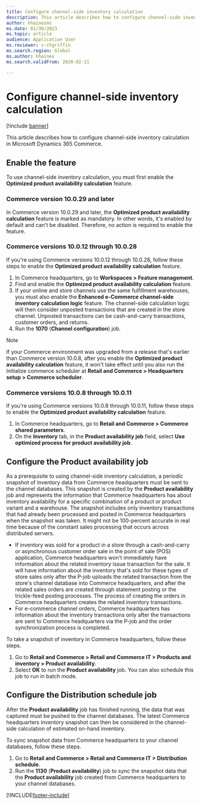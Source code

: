 ```yaml
---
title: Configure channel-side inventory calculation
description: This article describes how to configure channel-side inventory calculation in Microsoft Dynamics 365 Commerce.
author: hhainesms
ms.date: 01/30/2023
ms.topic: article
audience: Application User
ms.reviewer: v-chgriffin
ms.search.region: Global
ms.author: hhaines
ms.search.validFrom: 2020-02-11

---
```

# Configure channel-side inventory calculation

[!include [banner](../includes/banner.md)]

This article describes how to configure channel-side inventory calculation in Microsoft Dynamics 365 Commerce.

## Enable the feature

To use channel-side inventory calculation, you must first enable the **Optimized product availability calculation** feature.

### Commerce version 10.0.29 and later

In Commerce version 10.0.29 and later, the **Optimized product availability calculation** feature is marked as mandatory. In other words, it's enabled by default and can't be disabled. Therefore, no action is required to enable the feature.

### Commerce versions 10.0.12 through 10.0.28

If you're using Commerce versions 10.0.12 through 10.0.28, follow these steps to enable the **Optimized product availability calculation** feature.

1. In Commerce headquarters, go to **Workspaces \> Feature management**.
1. Find and enable the **Optimized product availability calculation** feature.
1. If your online and store channels use the same fulfillment warehouses, you must also enable the **Enhanced e-Commerce channel-side inventory calculation logic** feature. The channel-side calculation logic will then consider unposted transactions that are created in the store channel. Unposted transactions can be cash-and-carry transactions, customer orders, and returns.
1. Run the **1070** (**Channel configuration**) job.

> [!NOTE]
> If your Commerce environment was upgraded from a release that's earlier than Commerce version 10.0.8, after you enable the **Optimized product availability calculation** feature, it won't take effect until you also run the Initialize commerce scheduler at **Retail and Commerce \> Headquarters setup \> Commerce scheduler**.

### Commerce versions 10.0.8 through 10.0.11

If you're using Commerce versions 10.0.8 through 10.0.11, follow these steps to enable the **Optimized product availability calculation** feature.

1. In Commerce headquarters, go to **Retail and Commerce \> Commerce shared parameters**.
1. On the **Inventory** tab, in the **Product availability job** field, select **Use optimized process for product availability job**.

## Configure the Product availability job

As a prerequisite to using channel-side inventory calculation, a periodic snapshot of inventory data from Commerce headquarters must be sent to the channel databases. This snapshot is created by the **Product availability** job and represents the information that Commerce headquarters has about inventory availability for a specific combination of a product or product variant and a warehouse. The snapshot includes only inventory transactions that had already been processed and posted in Commerce headquarters when the snapshot was taken. It might not be 100-percent accurate in real time because of the constant sales processing that occurs across distributed servers.

- If inventory was sold for a product in a store through a cash-and-carry or asynchronous customer order sale in the point of sale (POS) application, Commerce headquarters won't immediately have information about the related inventory issue transaction for the sale. It will have information about the inventory that's sold for these types of store sales only after the P-job uploads the related transaction from the store's channel database into Commerce headquarters, and after the related sales orders are created through statement posting or the trickle-feed posting processes. The process of creating the orders in Commerce headquarters creates the related inventory transactions.
- For e-commerce channel orders, Commerce headquarters has information about the inventory transactions only after the transactions are sent to Commerce headquarters via the P-job and the order synchronization process is completed.

To take a snapshot of inventory in Commerce headquarters, follow these steps.

1. Go to **Retail and Commerce \> Retail and Commerce IT \> Products and inventory \> Product availability**.
1. Select **OK** to run the **Product availability** job. You can also schedule this job to run in batch mode.

## Configure the Distribution schedule job

After the **Product availability** job has finished running, the data that was captured must be pushed to the channel databases. The latest Commerce headquarters inventory snapshot can then be considered in the channel-side calculation of estimated on-hand inventory.

To sync snapshot data from Commerce headquarters to your channel databases, follow these steps.

1. Go to **Retail and Commerce \> Retail and Commerce IT \> Distribution schedule**.
1. Run the **1130** (**Product availability**) job to sync the snapshot data that the **Product availability** job created from Commerce headquarters to your channel databases.

[!INCLUDE[footer-include](../includes/footer-banner.md)]
